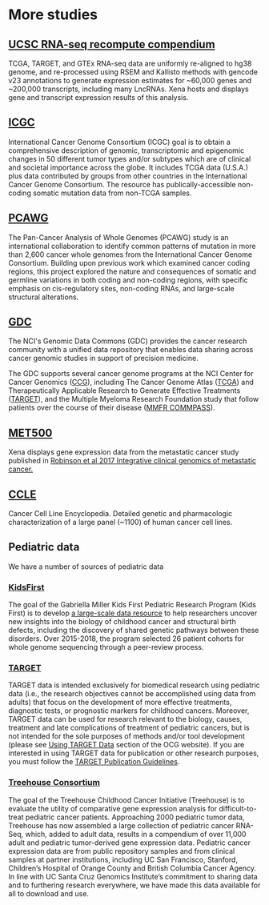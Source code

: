 # More studies

## [UCSC RNA-seq recompute compendium](https://toil.xenahubs.net/) 

TCGA, TARGET, and GTEx RNA-seq data are uniformly re-aligned to hg38 genome, and re-processed using RSEM and Kallisto methods with gencode v23 annotations to generate expression estimates for ~60,000 genes and ~200,000 transcripts, including many LncRNAs. Xena hosts and displays gene and transcript expression results of this analysis.

## [ICGC](https://icgc.xenahubs.net/) 

International Cancer Genome Consortium \(ICGC\) goal is to obtain a comprehensive description of genomic, transcriptomic and epigenomic changes in 50 different tumor types and/or subtypes which are of clinical and societal importance across the globe. It includes TCGA data \(U.S.A.\) plus data contributed by groups from other countries in the International Cancer Genome Consortium. The resource has publically-accessible non-coding somatic mutation data from non-TCGA samples.

## [PCAWG](https://pcawg.xenahubs.net)

The Pan-Cancer Analysis of Whole Genomes \(PCAWG\) study is an international collaboration to identify common patterns of mutation in more than 2,600 cancer whole genomes from the International Cancer Genome Consortium. Building upon previous work which examined cancer coding regions, this project explored the nature and consequences of somatic and germline variations in both coding and non-coding regions, with specific emphasis on cis-regulatory sites, non-coding RNAs, and large-scale structural alterations.

## [GDC](https://gdc.xenahubs.net)

The NCI's Genomic Data Commons \(GDC\) provides the cancer research community with a unified data repository that enables data sharing across cancer genomic studies in support of precision medicine.

The GDC supports several cancer genome programs at the NCI Center for Cancer Genomics \([CCG](http://cancer.gov/aboutnci/organization/ccg/)\), including The Cancer Genome Atlas \([TCGA](https://gdc.cancer.gov/cancer-genome-atlas-tcga)\) and Therapeutically Applicable Research to Generate Effective Treatments \([TARGET](https://gdc.cancer.gov/therapeutically-applicable-research-generate-effective-treatments-target)\), and the Multiple Myeloma Research Foundation study that follow patients over the course of their disease \([MMFR COMMPASS](https://dev.xenabrowser.net/datapages/?cohort=GDC%20MMRF-COMMPASS&removeHub=https%3A%2F%2Fxena.treehouse.gi.ucsc.edu%3A443)\).

## [MET500](https://xenabrowser.net/datapages/?cohort=MET500%20%28expression%20centric%29) 

Xena displays gene expression data from the metastatic cancer study published in [Robinson et al 2017 Integrative clinical genomics of metastatic cancer.](https://www.ncbi.nlm.nih.gov/pubmed/28783718)

## [CCLE](https://xenabrowser.net/datapages/?cohort=Cancer%20Cell%20Line%20Encyclopedia%20%28CCLE%29) 

Cancer Cell Line Encyclopedia. Detailed genetic and pharmacologic characterization of a large panel \(~1100\) of human cancer cell lines.

## Pediatric data

We have a number of sources of pediatric data

### [KidsFirst](https://xenabrowser.net/datapages/?host=https%3A%2F%2Fkidsfirst.xenahubs.net)

The goal of the Gabriella Miller Kids First Pediatric Research Program \(Kids First\) is to develop [a large-scale data resource](https://portal.kidsfirstdrc.org/) to help researchers uncover new insights into the biology of childhood cancer and structural birth defects, including the discovery of shared genetic pathways between these disorders. Over 2015-2018, the program selected 26 patient cohorts for whole genome sequencing through a peer-review process.

### [TARGET](https://gdc.xenahubs.net)

TARGET data is intended exclusively for biomedical research using pediatric data \(i.e., the research objectives cannot be accomplished using data from adults\) that focus on the development of more effective treatments, diagnostic tests, or prognostic markers for childhood cancers. Moreover, TARGET data can be used for research relevant to the biology, causes, treatment and late complications of treatment of pediatric cancers, but is not intended for the sole purposes of methods and/or tool development \(please see [Using TARGET Data](https://ocg.cancer.gov/programs/target/using-target-data) section of the OCG website\). If you are interested in using TARGET data for publication or other research purposes, you must follow the [TARGET Publication Guidelines](https://ocg.cancer.gov/programs/target/target-publication-guidelines).

### [Treehouse Consortium](https://xena.treehouse.gi.ucsc.edu:443)

The goal of the Treehouse Childhood Cancer Initiative \(Treehouse\) is to evaluate the utility of comparative gene expression analysis for difficult-to-treat pediatric cancer patients. Approaching 2000 pediatric tumor data, Treehouse has now assembled a large collection of pediatric cancer RNA-Seq, which, added to adult data, results in a compendium of over 11,000 adult and pediatric tumor-derived gene expression data. Pediatric cancer expression data are from public repository samples and from clinical samples at partner institutions, including UC San Francisco, Stanford, Children’s Hospital of Orange County and British Columbia Cancer Agency. In line with UC Santa Cruz Genomics Institute’s commitment to sharing data and to furthering research everywhere, we have made this data available for all to download and use.

